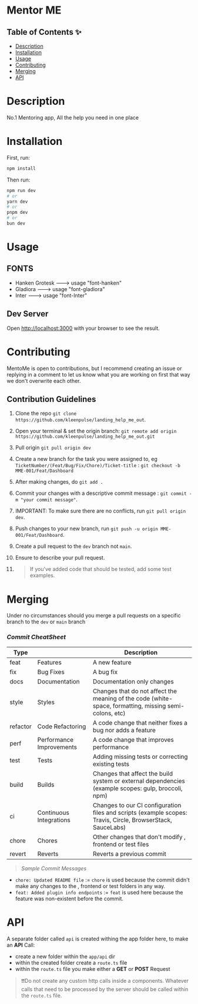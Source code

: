 # Mentor ME

## Table of Contents ✨

- [Description](#description)
- [Installation](#installation)
- [Usage](#usage)
- [Contributing](#contributing)
- [Merging](#merging)
- [API](#api)

# Description

No.1 Mentoring app, All the help you need in one place

# Installation

First, run:

```bash
npm install
```

Then run:

```bash
npm run dev
# or
yarn dev
# or
pnpm dev
# or
bun dev
```

# Usage

## FONTS

- Hanken Grotesk ---> usage "font-hanken"
- Gladiora ---> usage "font-gladiora"
- Inter ---> usage "font-Inter"

## Dev Server

Open [http://localhost:3000](http://localhost:3000) with your browser to see the result.

# Contributing

MentoMe is open to contributions, but I recommend creating an issue or replying in a comment to let us know what you are working on first that way we don't overwrite each other.

## Contribution Guidelines

1. Clone the repo `git clone https://github.com/kleenpulse/landing_help_me_out`.

2. Open your terminal & set the origin branch: `git remote add origin https://github.com/kleenpulse/landing_help_me_out.git`

3. Pull origin `git pull origin dev`

4. Create a new branch for the task you were assigned to, eg `TicketNumber/(Feat/Bug/Fix/Chore)/Ticket-title` : `git checkout -b MME-001/Feat/Dashboard`

5. After making changes, do `git add .`

6. Commit your changes with a descriptive commit message : `git commit -m "your commit message"`.

7. IMPORTANT: To make sure there are no conflicts, run `git pull origin dev`.

8. Push changes to your new branch, run `git push -u origin MME-001/Feat/Dashboard`.

9. Create a pull request to the `dev` branch not `main`.

10. Ensure to describe your pull request.

11. > If you've added code that should be tested, add some test examples.

# Merging

Under no circumstances should you merge a pull requests on a specific branch to the `dev` or `main` branch

### _Commit CheatSheet_

| Type     |                          | Description                                                                                                 |
| -------- | ------------------------ | ----------------------------------------------------------------------------------------------------------- |
| feat     | Features                 | A new feature                                                                                               |
| fix      | Bug Fixes                | A bug fix                                                                                                   |
| docs     | Documentation            | Documentation only changes                                                                                  |
| style    | Styles                   | Changes that do not affect the meaning of the code (white-space, formatting, missing semi-colons, etc)      |
| refactor | Code Refactoring         | A code change that neither fixes a bug nor adds a feature                                                   |
| perf     | Performance Improvements | A code change that improves performance                                                                     |
| test     | Tests                    | Adding missing tests or correcting existing tests                                                           |
| build    | Builds                   | Changes that affect the build system or external dependencies (example scopes: gulp, broccoli, npm)         |
| ci       | Continuous Integrations  | Changes to our CI configuration files and scripts (example scopes: Travis, Circle, BrowserStack, SauceLabs) |
| chore    | Chores                   | Other changes that don't modify , frontend or test files                                                    |
| revert   | Reverts                  | Reverts a previous commit                                                                                   |

> _Sample Commit Messages_

- `chore: Updated README file` := `chore` is used because the commit didn't make any changes to the , frontend or test folders in any way.
- `feat: Added plugin info endpoints` := `feat` is used here because the feature was non-existent before the commit.

# API

A separate folder called `api` is created withing the app folder here, to make an **API** Call:

- create a new folder within the `app/api` dir
- within the created folder create a `route.ts` file
- within the `route.ts` file you make either a **GET** or **POST** Request

> ❗❗Do not create any custom http calls inside a components. Whatever calls that need to be processed by the server should be called within the `route.ts` file.
